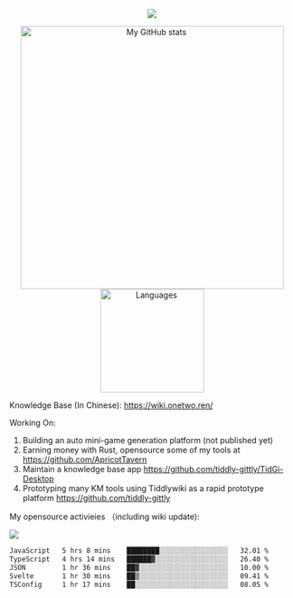 <a href="https://github.com/linonetwo">
    <p align="center">
        <img src="https://github-profile-trophy.vercel.app/?username=linonetwo&column=7&theme=onedark"/>
    </p>
</a>
<a align="center" href="https://github.com/linonetwo">
  <p align="center">
    <img src="https://github-readme-stats.vercel.app/api?username=linonetwo&show_icons=true&count_private=true" alt="My GitHub stats" width="465"/>
    <img src="https://github-readme-stats.vercel.app/api/top-langs/?username=linonetwo&layout=compact&langs_count=10" alt="Languages" height="183">
  </p>
</a>

Knowledge Base (In Chinese): https://wiki.onetwo.ren/

Working On: 

1. Building an auto mini-game generation platform (not published yet)
1. Earning money with Rust, opensource some of my tools at https://github.com/ApricotTavern
1. Maintain a knowledge base app https://github.com/tiddly-gittly/TidGi-Desktop
1. Prototyping many KM tools using Tiddlywiki as a rapid prototype platform https://github.com/tiddly-gittly

My opensource activieies （including wiki update):

![](https://visitor-badge.glitch.me/badge?page_id=linonetwo.linonetwo)

<!--START_SECTION:waka-->

```txt
JavaScript   5 hrs 8 mins    ████████░░░░░░░░░░░░░░░░░   32.01 %
TypeScript   4 hrs 14 mins   ██████▓░░░░░░░░░░░░░░░░░░   26.40 %
JSON         1 hr 36 mins    ██▓░░░░░░░░░░░░░░░░░░░░░░   10.00 %
Svelte       1 hr 30 mins    ██▒░░░░░░░░░░░░░░░░░░░░░░   09.41 %
TSConfig     1 hr 17 mins    ██░░░░░░░░░░░░░░░░░░░░░░░   08.05 %
```

<!--END_SECTION:waka-->
